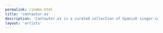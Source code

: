 ```yaml
---
permalink: /index.html
title: 'cantautor.es'
description: 'Cantautor.es is a curated collection of Spanish singer-songwriters, dedicated to supporting their artistry and helping you discover talented musicians'
layout: 'artists'
---
```

